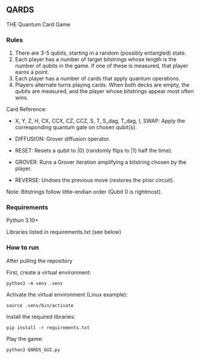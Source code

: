 ## QARDS
THE Quantum Card Game

### Rules
1. There are 3-5 qubits, starting in a random (possibly entangled) state.
2. Each player has a number of target bitstrings whose length is the number of qubits in the game.
   If one of these is measured, that player earns a point.
3. Each player has a number of cards that apply quantum operations.
4. Players alternate turns playing cards. When both decks are empty, the qubits are measured, and the player whose bitstrings appear most often wins.

Card Reference:

- X, Y, Z, H, CX, CCX, CZ, CCZ, S, T, S_dag, T_dag, I, SWAP:
    Apply the corresponding quantum gate on chosen qubit(s).

- DIFFUSION: Grover diffusion operator.

- RESET: Resets a qubit to |0⟩ (randomly flips to |1⟩ half the time).

- GROVER: Runs a Grover iteration amplifying a bitstring chosen by the player.

- REVERSE: Undoes the previous move (restores the prior circuit).

Note: Bitstrings follow little-endian order (Qubit 0 is rightmost).

### Requirements

Python 3.10+

Libraries listed in requirements.txt (see below)

### How to run
After pulling the repository

First, create a virtual environment:

```
python3 -m venv .venv
```

Activate the virtual environment (Linux example):

```
source .venv/bin/activate
```

Install the required libraries:

```
pip install -r requirements.txt
```

Play the game:

```
python3 QARDS_GUI.py
```